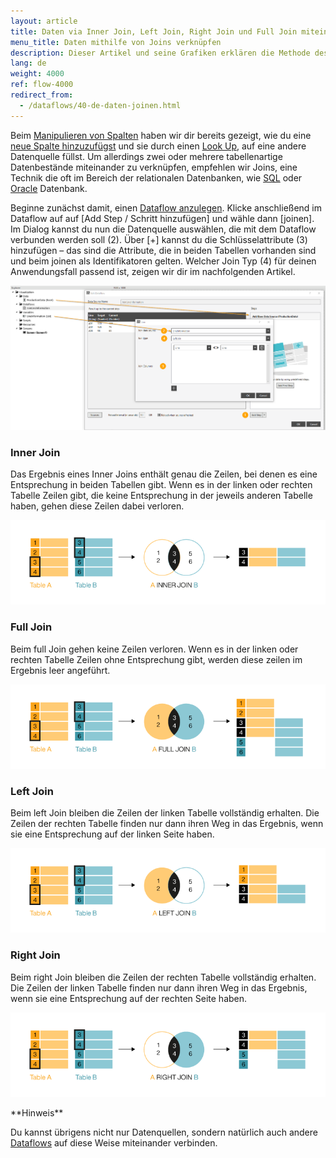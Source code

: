 ```yaml
---
layout: article
title: Daten via Inner Join, Left Join, Right Join und Full Join miteinander verknüpfen
menu_title: Daten mithilfe von Joins verknüpfen
description: Dieser Artikel und seine Grafiken erklären die Methode des INNER JOIN, LEFT JOIN, RIGHT JOIN und FULL JOIN zwischen zwei Tabellen angelegt an die SQL Funktionalität.
lang: de
weight: 4000
ref: flow-4000
redirect_from:
  - /dataflows/40-de-daten-joinen.html
---
```

Beim [Manipulieren von Spalten](/dataflows/de-spalteninhalte-aendern.html) haben wir dir bereits gezeigt, wie du eine [neue Spalte hinzuzufügst](/dataflows/de-spalten-hinzufuegen-loeschen-aendern.html) und sie durch einen [Look Up](https://help.peakboard.com/dataflows/de-spalten-hinzufuegen-loeschen-aendern.html#:~:text=Add%20Lookup%20Column%20-%20Ein%20neue%20Spalte%20mit%20Verweise%20auf%20eine%20andere%20Datenquelle%20hinzuf%C3%BCgen), auf eine andere Datenquelle füllst. 
Um allerdings zwei oder mehrere tabellenartige Datenbestände miteinander zu verknüpfen, empfehlen wir Joins, eine Technik die oft im Bereich der relationalen Datenbanken, wie [SQL](/data_sources/de-ms-sql-server.html) oder [Oracle](/data_sources/de-oracle.html) Datenbank.

Beginne zunächst damit, einen [Dataflow anzulegen](https://help.peakboard.com/dataflows/de-erste-schritte.html#:~:text=Einen%20neuen%20Dataflow%20anlegen).
Klicke anschließend im Dataflow auf auf [Add Step / Schritt hinzufügen] und wähle dann [joinen]. 
Im Dialog kannst du nun die Datenquelle auswählen, die mit dem Dataflow verbunden werden soll (2).
Über [+] kannst du die Schlüsselattribute (3) hinzufügen – das sind die Attribute, die in beiden Tabellen vorhanden sind und beim joinen als Identifikatoren gelten.
Welcher Join Typ (4) für deinen Anwendungsfall passend ist, zeigen wir dir im nachfolgenden Artikel.

![Join Data](/assets/images/dataflows/dataflows-join01.png)

### Inner Join
Das Ergebnis eines Inner Joins enthält genau die Zeilen, bei denen es eine Entsprechung in beiden Tabellen gibt. 
Wenn es in der linken oder rechten Tabelle Zeilen gibt, die keine Entsprechung in der jeweils anderen Tabelle haben, gehen diese Zeilen dabei verloren.

![Dataflow SQL Inner Join](/assets/images/dataflows/peakboard-helpsite_inner-join.png)

### Full Join
Beim full Join gehen keine Zeilen verloren. 
Wenn es in der linken oder rechten Tabelle Zeilen ohne Entsprechung gibt, werden diese zeilen im Ergebnis leer angeführt.

![Dataflow SQL Full Join](/assets/images/dataflows/peakboard-helpsite_full-join.png)

### Left Join
Beim left Join bleiben die Zeilen der linken Tabelle vollständig erhalten. 
Die Zeilen der rechten Tabelle finden nur dann ihren Weg in das Ergebnis, wenn sie eine Entsprechung auf der linken Seite haben.

![Dataflow SQL Left Join](/assets/images/dataflows/peakboard-helpsite_left-join.png)


### Right Join
Beim right Join bleiben die Zeilen der rechten Tabelle vollständig erhalten. 
Die Zeilen der linken Tabelle finden nur dann ihren Weg in das Ergebnis, wenn sie eine Entsprechung auf der rechten Seite haben.

![Dataflow SQL Right Join](/assets/images/dataflows/peakboard-helpsite_right-join.png)

<div class="box-tip" markdown="1">
**Hinweis**

Du kannst übrigens nicht nur Datenquellen, sondern natürlich auch andere [Dataflows](/dataflows/de-erste-schritte.html) auf diese Weise miteinander verbinden.
</div>


